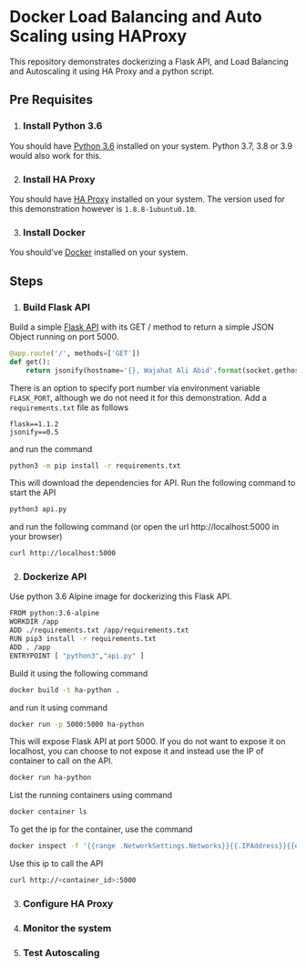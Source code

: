 # Docker Load Balancing and Auto Scaling using HAProxy
This repository demonstrates dockerizing a Flask API, and Load Balancing and Autoscaling it using HA Proxy and a python script. 

## Pre Requisites
1. ### Install Python 3.6
You should have [Python 3.6](https://www.python.org/downloads/release/python-360/) installed on your system. Python 3.7, 3.8 or 3.9 would also work for this.

2. ### Install HA Proxy
You should have [HA Proxy](http://www.haproxy.org/) installed on your system. The version used for this demonstration however is `1.8.8-1ubuntu0.10`.

3. ### Install Docker
You should've [Docker](https://docs.docker.com/get-docker/) installed on your system. 

## Steps

1. ### Build Flask API
Build a simple [Flask API](./api.py) with its GET / method to return a simple JSON Object running on port 5000.
```python
@app.route('/', methods=['GET'])
def get():
    return jsonify(hostname='{}, Wajahat Ali Abid'.format(socket.gethostname()))
```
There is an option to specify port number via environment variable `FLASK_PORT`, although we do not need it for this demonstration. Add a `requirements.txt` file as follows
```
flask==1.1.2
jsonify==0.5
```
and run the command
```bash
python3 -m pip install -r requirements.txt
```
This will download the dependencies for API. Run the following command to start the API
```bash
python3 api.py
```
and run the following command (or open the url http://localhost:5000 in your browser)
```bash
curl http://localhost:5000
```

2. ### Dockerize API
Use python 3.6 Alpine image for dockerizing this Flask API. 
```bash
FROM python:3.6-alpine
WORKDIR /app
ADD ./requirements.txt /app/requirements.txt
RUN pip3 install -r requirements.txt
ADD . /app
ENTRYPOINT [ "python3","api.py" ]
```
Build it using the following command
```bash
docker build -t ha-python .
```
and run it using command
```bash
docker run -p 5000:5000 ha-python
```
This will expose Flask API at port 5000. If you do not want to expose it on localhost, you can choose to not expose it and instead use the IP of container to call on the API.
```bash
docker run ha-python
```
List the running containers using command
```bash
docker container ls
```
To get the ip for the container, use the command
```bash
docker inspect -f '{{range .NetworkSettings.Networks}}{{.IPAddress}}{{end}}' <container_id>
```
Use this ip to call the API
```bash
curl http://<container_id>:5000
```

3. ### Configure HA Proxy

4. ### Monitor the system

5. ### Test Autoscaling